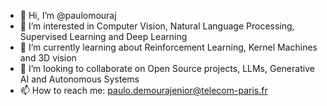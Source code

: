 - 👋 Hi, I’m @paulomouraj
- 👀 I’m interested in Computer Vision, Natural Language Processing, Supervised Learning and Deep Learning
- 🌱 I’m currently learning about Reinforcement Learning, Kernel Machines and 3D vision
- 💞️ I’m looking to collaborate on Open Source projects, LLMs, Generative AI and Autonomous Systems
- 📫 How to reach me: paulo.demourajenior@telecom-paris.fr

<!---
paulomouraj/paulomouraj is a ✨ special ✨ repository because its `README.md` (this file) appears on your GitHub profile.
You can click the Preview link to take a look at your changes.
--->
